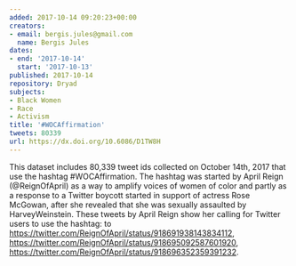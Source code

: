 ```yaml
---
added: 2017-10-14 09:20:23+00:00
creators:
- email: bergis.jules@gmail.com
  name: Bergis Jules
dates:
- end: '2017-10-14'
  start: '2017-10-13'
published: 2017-10-14
repository: Dryad
subjects:
- Black Women
- Race
- Activism
title: '#WOCAffirmation'
tweets: 80339
url: https://dx.doi.org/10.6086/D1TW8H
---
```


This dataset includes 80,339 tweet ids collected on October 14th, 2017 that use the hashtag #WOCAffirmation. The hashtag was started by April Reign (@ReignOfApril) as a way to amplify voices of women of color and partly as a response to a Twitter boycott started in support of actress Rose McGowan, after she revealed that she was sexually assaulted by HarveyWeinstein. These tweets by April Reign show her calling for Twitter users to use the hashtag:
  to https://twitter.com/ReignOfApril/status/918691938143834112,
  https://twitter.com/ReignOfApril/status/918695092587601920,
  https://twitter.com/ReignOfApril/status/918696352359391232.
